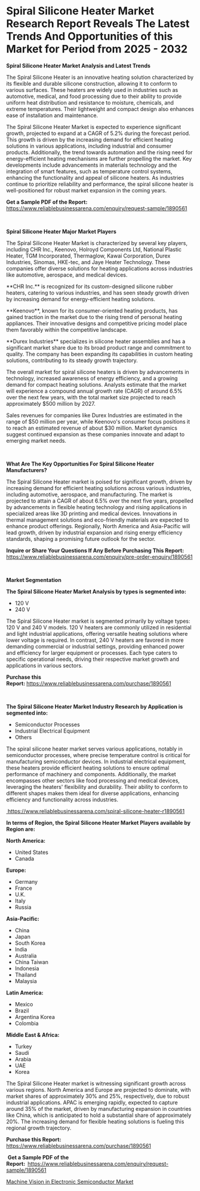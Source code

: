 <p><h1>Spiral Silicone Heater Market Research Report Reveals The Latest Trends And Opportunities of this Market for Period from 2025 - 2032</h1></p><p><strong>Spiral Silicone Heater Market Analysis and Latest Trends</strong></p>
<p><p>The Spiral Silicone Heater is an innovative heating solution characterized by its flexible and durable silicone construction, allowing it to conform to various surfaces. These heaters are widely used in industries such as automotive, medical, and food processing due to their ability to provide uniform heat distribution and resistance to moisture, chemicals, and extreme temperatures. Their lightweight and compact design also enhances ease of installation and maintenance.</p><p>The Spiral Silicone Heater Market is expected to experience significant growth, projected to expand at a CAGR of 5.2% during the forecast period. This growth is driven by the increasing demand for efficient heating solutions in various applications, including industrial and consumer products. Additionally, the trend towards automation and the rising need for energy-efficient heating mechanisms are further propelling the market. Key developments include advancements in materials technology and the integration of smart features, such as temperature control systems, enhancing the functionality and appeal of silicone heaters. As industries continue to prioritize reliability and performance, the spiral silicone heater is well-positioned for robust market expansion in the coming years.</p></p>
<p><strong>Get a Sample PDF of the Report:&nbsp;</strong> <a href="https://www.reliablebusinessarena.com/enquiry/request-sample/1890561?utm_campaign=3268&utm_medium=2&utm_source=Github&utm_content=ia&utm_term=07042025&utm_id=spiral-silicone-heater">https://www.reliablebusinessarena.com/enquiry/request-sample/1890561</a></p>
<p>&nbsp;</p>
<p><strong>Spiral Silicone Heater Major Market Players</strong></p>
<p><p>The Spiral Silicone Heater Market is characterized by several key players, including CHR Inc., Keenovo, Holroyd Components Ltd, National Plastic Heater, TGM Incorporated, Thermaglow, Kawai Corporation, Durex Industries, Sinomas, HKE-tec, and Jaye Heater Technology. These companies offer diverse solutions for heating applications across industries like automotive, aerospace, and medical devices.</p><p>**CHR Inc.** is recognized for its custom-designed silicone rubber heaters, catering to various industries, and has seen steady growth driven by increasing demand for energy-efficient heating solutions. </p><p>**Keenovo**, known for its consumer-oriented heating products, has gained traction in the market due to the rising trend of personal heating appliances. Their innovative designs and competitive pricing model place them favorably within the competitive landscape.</p><p>**Durex Industries** specializes in silicone heater assemblies and has a significant market share due to its broad product range and commitment to quality. The company has been expanding its capabilities in custom heating solutions, contributing to its steady growth trajectory.</p><p>The overall market for spiral silicone heaters is driven by advancements in technology, increased awareness of energy efficiency, and a growing demand for compact heating solutions. Analysts estimate that the market will experience a compound annual growth rate (CAGR) of around 6.5% over the next few years, with the total market size projected to reach approximately $500 million by 2027.</p><p>Sales revenues for companies like Durex Industries are estimated in the range of $50 million per year, while Keenovo's consumer focus positions it to reach an estimated revenue of about $30 million. Market dynamics suggest continued expansion as these companies innovate and adapt to emerging market needs.</p></p>
<p>&nbsp;</p>
<p><strong>What Are The Key Opportunities For Spiral Silicone Heater Manufacturers?</strong></p>
<p><p>The Spiral Silicone Heater market is poised for significant growth, driven by increasing demand for efficient heating solutions across various industries, including automotive, aerospace, and manufacturing. The market is projected to attain a CAGR of about 6.5% over the next five years, propelled by advancements in flexible heating technology and rising applications in specialized areas like 3D printing and medical devices. Innovations in thermal management solutions and eco-friendly materials are expected to enhance product offerings. Regionally, North America and Asia-Pacific will lead growth, driven by industrial expansion and rising energy efficiency standards, shaping a promising future outlook for the sector.</p></p>
<p><strong>Inquire or Share Your Questions If Any Before Purchasing This Report:</strong> <a href="https://www.reliablebusinessarena.com/enquiry/pre-order-enquiry/1890561?utm_campaign=3268&utm_medium=2&utm_source=Github&utm_content=ia&utm_term=07042025&utm_id=spiral-silicone-heater">https://www.reliablebusinessarena.com/enquiry/pre-order-enquiry/1890561</a></p>
<p>&nbsp;</p>
<p><strong>Market Segmentation</strong></p>
<p><strong>The Spiral Silicone Heater Market Analysis by types is segmented into:</strong></p>
<p><ul><li>120 V</li><li>240 V</li></ul></p>
<p><p>The Spiral Silicone Heater market is segmented primarily by voltage types: 120 V and 240 V models. 120 V heaters are commonly utilized in residential and light industrial applications, offering versatile heating solutions where lower voltage is required. In contrast, 240 V heaters are favored in more demanding commercial or industrial settings, providing enhanced power and efficiency for larger equipment or processes. Each type caters to specific operational needs, driving their respective market growth and applications in various sectors.</p></p>
<p><strong>Purchase this Report:&nbsp;</strong><a href="https://www.reliablebusinessarena.com/purchase/1890561?utm_campaign=3268&utm_medium=2&utm_source=Github&utm_content=ia&utm_term=07042025&utm_id=spiral-silicone-heater">https://www.reliablebusinessarena.com/purchase/1890561</a></p>
<p>&nbsp;</p>
<p><strong>The Spiral Silicone Heater Market Industry Research by Application is segmented into:</strong></p>
<p><ul><li>Semiconductor Processes</li><li>Industrial Electrical Equipment</li><li>Others</li></ul></p>
<p><p>The spiral silicone heater market serves various applications, notably in semiconductor processes, where precise temperature control is critical for manufacturing semiconductor devices. In industrial electrical equipment, these heaters provide efficient heating solutions to ensure optimal performance of machinery and components. Additionally, the market encompasses other sectors like food processing and medical devices, leveraging the heaters' flexibility and durability. Their ability to conform to different shapes makes them ideal for diverse applications, enhancing efficiency and functionality across industries.</p></p>
<p><a href="https://www.reliablebusinessarena.com/spiral-silicone-heater-r1890561?utm_campaign=3268&utm_medium=2&utm_source=Github&utm_content=ia&utm_term=07042025&utm_id=spiral-silicone-heater">&nbsp;https://www.reliablebusinessarena.com/spiral-silicone-heater-r1890561</a></p>
<p><strong>In terms of Region, the Spiral Silicone Heater Market Players available by Region are:</strong></p>
<p>
    <p> <strong> North America: </strong>
        <ul>
            <li>United States</li>
            <li>Canada</li>
        </ul>
        </p> 
    <p> <strong> Europe: </strong>
        <ul>
            <li>Germany</li>
            <li>France</li>
            <li>U.K.</li>
            <li>Italy</li>
            <li>Russia</li>
        </ul>
        </p> 
    <p> <strong> Asia-Pacific: </strong>
        <ul>
            <li>China</li>
            <li>Japan</li>
            <li>South Korea</li>
            <li>India</li>
            <li>Australia</li>
            <li>China Taiwan</li>
            <li>Indonesia</li>
            <li>Thailand</li>
            <li>Malaysia</li>
        </ul>
        </p> 
    <p> <strong> Latin America: </strong>
        <ul>
            <li>Mexico</li>
            <li>Brazil</li>
            <li>Argentina Korea</li>
            <li>Colombia</li>
        </ul>
        </p> 
    <p> <strong> Middle East & Africa: </strong>
        <ul>
            <li>Turkey</li>
            <li>Saudi</li>
            <li>Arabia</li>
            <li>UAE</li>
            <li>Korea</li>
        </ul>
    </p>
    </p>
<p><p>The Spiral Silicone Heater market is witnessing significant growth across various regions. North America and Europe are projected to dominate, with market shares of approximately 30% and 25%, respectively, due to robust industrial applications. APAC is emerging rapidly, expected to capture around 35% of the market, driven by manufacturing expansion in countries like China, which is anticipated to hold a substantial share of approximately 20%. The increasing demand for flexible heating solutions is fueling this regional growth trajectory.</p></p>
<p><strong>Purchase this Report: </strong><a href="https://www.reliablebusinessarena.com/purchase/1890561?utm_campaign=3268&utm_medium=2&utm_source=Github&utm_content=ia&utm_term=07042025&utm_id=spiral-silicone-heater">https://www.reliablebusinessarena.com/purchase/1890561</a></p>
<p>&nbsp;<strong>Get a Sample PDF of the Report:&nbsp;&nbsp;</strong><a href="https://www.reliablebusinessarena.com/enquiry/request-sample/1890561?utm_campaign=3268&utm_medium=2&utm_source=Github&utm_content=ia&utm_term=07042025&utm_id=spiral-silicone-heater">https://www.reliablebusinessarena.com/enquiry/request-sample/1890561</a></p>
<p><strong></strong></p>
<p><p><a href="https://github.com/ijffseandy/Market-Research-Report-List-1/blob/main/machine-vision-in-electronic-semiconductor-market.md?utm_campaign=3268&utm_medium=2&utm_source=Github&utm_content=ia&utm_term=07042025&utm_id=spiral-silicone-heater">Machine Vision in Electronic Semiconductor Market</a></p></p>